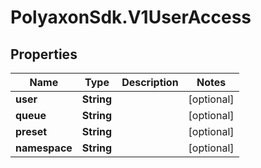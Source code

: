 # PolyaxonSdk.V1UserAccess

## Properties

Name | Type | Description | Notes
------------ | ------------- | ------------- | -------------
**user** | **String** |  | [optional] 
**queue** | **String** |  | [optional] 
**preset** | **String** |  | [optional] 
**namespace** | **String** |  | [optional] 



